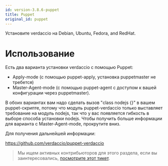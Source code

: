 ```yaml
---
id: version-3.8.6-puppet
title: Puppet
original_id: puppet
---
```


Установите verdaccio на Debian, Ubuntu, Fedora, and RedHat.

# Использование

Есть два варианта установки verdaccio с помощью Puppet:

* Apply-mode (с помощью puppet-apply, установка puppetmaster не требется)
* Master-Agent-mode (с помощью puppet-agent с доступом к вашей конфигурации через puppetmaster).

В обоих вариантах вам надо сделать вызов "class nodejs {}" в вашем puppet-скрипте, потому что модуль puppet-verdaccio только выставляет требование на модуль nodejs, так что у вас появляется гибкость в выборе способа установки nodejs. Чтобы получить больше информации для варианта с Master-Agent-mode, прокрутите вниз.

Для получения дальнейшей информации:

<https://github.com/verdaccio/puppet-verdaccio>

> Мы ищем активных контрибьюторов для этого раздела, если вы заинтересовались, [посмотрите этот тикет](https://github.com/verdaccio/puppet-verdaccio/issues/11).